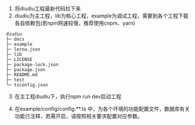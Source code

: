 1. 将diudiu工程最新代码拉下来
2. diudiu为主工程，lib为核心工程，example为调试工程，需要到各个工程下载各自依赖包(若npm网速较慢，推荐使用cnpm、yarn)

```
diudiu
├─ docs
├─ example
├─ lerna.json
├─ lib
├─ LICENSE
├─ package-lock.json
├─ package.json
├─ README.md
├─ test
└─ tsconfig.json

```

3. 在主工程diudiu下，执行npm run dev启动工程

4. 在example/config/config.**.ts 中，为各个环境的功能配置文件，数据库有关功能已注释，若需开启，请按照相关要求配置对应参数。
